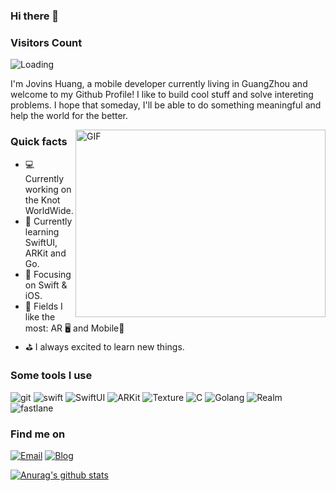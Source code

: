 ### Hi there 👋

<h3>Visitors Count</h3>
<img align="left" src = "https://profile-counter.glitch.me/Jovins/count.svg" alt ="Loading"/>

<br />

<p>I'm Jovins Huang, a mobile developer currently living in GuangZhou and welcome to my Github Profile! I like to build cool stuff and solve intereting problems. I hope that someday, I'll be able to do something meaningful and help the world for the better. </p>

<img align="right" height="300" width="400" style="width: 400px; height: 300px; object-fit: cover;" alt="GIF" src="https://user-images.githubusercontent.com/47995046/166671418-1e5f0125-81eb-4f45-bd5c-f152af03697b.gif" />

<h3>Quick facts</h3>
<ul>
  <li>💻 Currently working on the Knot WorldWide.</li>
  <li>📖 Currently learning SwiftUI, ARKit and Go.</li>
  <li>📙 Focusing on Swift & iOS.</li>
  <li>🌟 Fields I like the most: AR 🖥 and Mobile📱</li>
  <li>⛳ I always excited to learn new things.</li>
</ul>

<h3>Some tools I use</h3>
<p>
<img alt="git" src="https://img.shields.io/badge/-Git-1a1a1a?style=flat-square&logo=git&logoColor=violet" /> 
<img alt="swift" src="https://img.shields.io/badge/-Swift-1a1a1a?style=flat-square&logo=swift&logoColor=violet" /> 
<img alt="SwiftUI" src="https://img.shields.io/badge/-SwiftUI-1a1a1a?style=flat-square&logo=swift&logoColor=violet" /> 
<img alt="ARKit" src="https://img.shields.io/badge/-ARKit-1a1a1a?style=flat-square&logo=react&logoColor=violet" /> 
<img alt="Texture" src="https://img.shields.io/badge/-Texture-1a1a1a?style=flat-square&logo=typescript&logoColor=violet" /> 
<img alt="C" src="https://img.shields.io/badge/-language-1a1a1a?style=flat-square&logo=c&logoColor=violet" /> 
<img alt="Golang" src="https://img.shields.io/badge/-Go-1a1a1a?style=flat-square&logo=go&logoColor=violet" /> 
<img alt="Realm" src="https://img.shields.io/badge/-Realm-1a1a1a?style=flat-square&logo=realm&logoColor=violet" /> 
<img alt="fastlane" src="https://img.shields.io/badge/-Fastlane-1a1a1a?style=flat-square&logo=fastlane&logoColor=violet" /> 
</p>

<h3>Find me on</h3>
<p>
<a href="mailto:jovinscoder@gmail.com"><img alt="Email" src="https://img.shields.io/badge/email-%2312100E.svg?&style=for-the-badge&logo=gmail&logoColor=violet" /></a>
<a href="https://www.jinwen.me"><img alt="Blog" src="https://img.shields.io/badge/Blog-%2312100E.svg?&style=for-the-badge&logo=linkedin&logoColor=violet" /></a>
</p>


<a href="https://github.com/anuraghazra/github-readme-stats">
  <img align="center" src="https://github-readme-stats.anuraghazra1.vercel.app/api?username=Jovins&show_icons=true&include_all_commits=true&theme=radical" alt="Anurag's github stats" />
</a>

<br />
